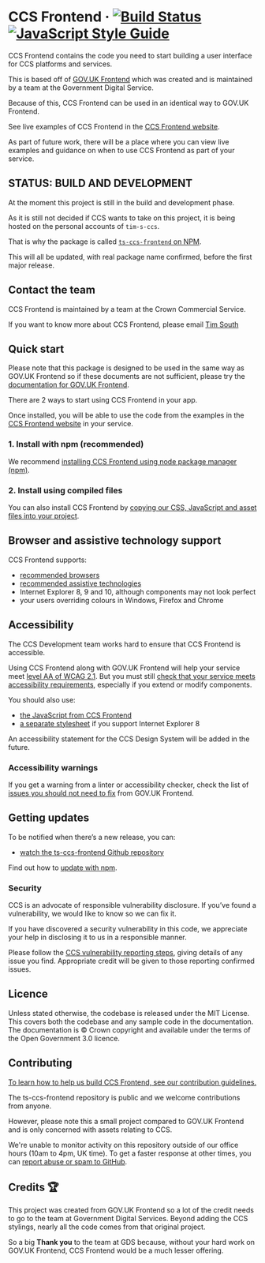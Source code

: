 CCS Frontend ·
[![Build Status](https://github.com/tim-s-ccs/ts-ccs-frontend/workflows/Tests/badge.svg)](https://github.com/tim-s-ccs/ts-ccs-frontend/actions?query=workflow%3ATests+branch%3Amain)
[![JavaScript Style Guide](https://img.shields.io/badge/code_style-standard-brightgreen.svg)](https://standardjs.com)
=====================

CCS Frontend contains the code you need to start building a user interface
for CCS platforms and services.

This is based off of [GOV.UK Frontend](https://github.com/alphagov/govuk-frontend) which was created and is maintained by a team at the Government Digital Service.

Because of this, CCS Frontend can be used in an identical way to GOV.UK Frontend.

See live examples of CCS Frontend in the [CCS Frontend website](https://ts-ccs-frontend.herokuapp.com/).

As part of future work, there will be a place where you can view live examples and guidance on when to use CCS Frontend as part of your service.

## STATUS: BUILD AND DEVELOPMENT
At the moment this project is still in the build and development phase.

As it is still not decided if CCS wants to take on this project, it is being hosted on the personal accounts of `tim-s-ccs`.

That is why the package is called [`ts-ccs-frontend` on NPM](https://www.npmjs.com/package/ts-ccs-frontend).

This will all be updated, with real package name confirmed, before the first major release.

## Contact the team

CCS Frontend is maintained by a team at the Crown Commercial Service.
<!-- TODO: add mail to link -->
If you want to know more about CCS Frontend, please email [Tim South](mailto:timothy.south@crowncommercial.gov.uk)
<!-- the [Development team](mailto:#). -->

## Quick start

Please note that this package is designed to be used in the same way as GOV.UK Frontend so if these documents are not sufficient, please try the [documentation for GOV.UK Frontend](https://frontend.design-system.service.gov.uk/).

There are 2 ways to start using CCS Frontend in your app.

Once installed, you will be able to use the code from the examples in the [CCS Frontend website](https://ts-ccs-frontend.herokuapp.com/) in your service.

### 1. Install with npm (recommended)

We recommend [installing CCS Frontend using node package manager (npm)](docs/guides/install-with-npm.md).

### 2. Install using compiled files

You can also install CCS Frontend by [copying our CSS, JavaScript and asset files into your project](docs/guides/install-using-compiled-files.md).

## Browser and assistive technology support

CCS Frontend supports:

- [recommended browsers](https://www.gov.uk/service-manual/technology/designing-for-different-browsers-and-devices#browsers-to-test-in)
- [recommended assistive technologies](https://www.gov.uk/service-manual/technology/testing-with-assistive-technologies#which-assistive-technologies-to-test-with)
- Internet Explorer 8, 9 and 10, although components may not look perfect
- your users overriding colours in Windows, Firefox and Chrome

## Accessibility

The CCS Development team works hard to ensure that CCS Frontend is accessible.

Using CCS Frontend along with GOV.UK Frontend will help your service meet [level AA of WCAG 2.1](https://www.gov.uk/service-manual/helping-people-to-use-your-service/understanding-wcag). But you must still [check that your service meets accessibility requirements](https://www.gov.uk/service-manual/helping-people-to-use-your-service/making-your-service-accessible-an-introduction), especially if you extend or modify components.

You should also use:

- [the JavaScript from CCS Frontend](docs/guides/import-assets.md#javascript)
- [a separate stylesheet](https://frontend.design-system.service.gov.uk/supporting-ie8/) if you support Internet Explorer 8

<!-- You can also read the [accessibility statement for the CCS Design System](https://design-system.service.gov.uk/accessibility/). -->
An accessibility statement for the CCS Design System will be added in the future.

### Accessibility warnings

If you get a warning from a linter or accessibility checker, check the list of [issues you should not need to fix](https://github.com/alphagov/govuk-frontend/issues/1280#issuecomment-509588851) from GOV.UK Frontend.

## Getting updates

To be notified when there’s a new release, you can:

- [watch the ts-ccs-frontend Github repository](https://docs.github.com/en/github/managing-subscriptions-and-notifications-on-github/setting-up-notifications/configuring-notifications#configuring-your-watch-settings-for-an-individual-repository)

Find out how to [update with npm](docs/guides/update-with-npm.md).

### Security

CCS is an advocate of responsible vulnerability disclosure. If you’ve found a vulnerability, we would like to know so we can fix it.

If you have discovered a security vulnerability in this code, we appreciate your help in disclosing it to us in a responsible manner.

Please follow the [CCS vulnerability reporting steps](https://www.crowncommercial.gov.uk/about-ccs/vulnerability-disclosure-policy/), giving details of any issue you find. Appropriate credit will be given to those reporting confirmed issues.

## Licence

Unless stated otherwise, the codebase is released under the MIT License. This
covers both the codebase and any sample code in the documentation. The
documentation is &copy; Crown copyright and available under the terms of the
Open Government 3.0 licence.

## Contributing

[To learn how to help us build CCS Frontend, see our contribution guidelines.](CONTRIBUTING.md)

The ts-ccs-frontend repository is public and we welcome contributions from anyone.

However, please note this a small project compared to GOV.UK Frontend and is only concerned with assets relating to CCS.

<!-- TODO: Add CCS Contributing rules -->
<!-- 
Contributors to alphagov repositories are expected to follow the [Contributor Covenant Code of Conduct](https://github.com/alphagov/.github/blob/main/CODE_OF_CONDUCT.md#contributor-covenant-code-of-conduct). Contributors working within government are also expected to follow the [Civil Service code](https://www.gov.uk/government/publications/civil-service-code/the-civil-service-code). -->

We're unable to monitor activity on this repository outside of our office hours (10am to 4pm, UK time). To get a faster response at other times, you can [report abuse or spam to GitHub](https://docs.github.com/en/communities/maintaining-your-safety-on-github/reporting-abuse-or-spam).

## Credits :trophy:
This project was created from GOV.UK Frontend so a lot of the credit needs to go to the team at Government Digital Services.
Beyond adding the CCS stylings, nearly all the code comes from that original project.

So a big **Thank you** to the team at GDS because, without your hard work on GOV.UK Frontend, CCS Frontend would be a much lesser offering.
